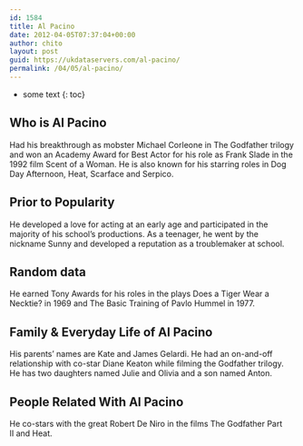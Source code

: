 ```yaml
---
id: 1584
title: Al Pacino
date: 2012-04-05T07:37:04+00:00
author: chito
layout: post
guid: https://ukdataservers.com/al-pacino/
permalink: /04/05/al-pacino/
---
```


* some text
{: toc}


## Who is  Al Pacino
                  
                  
                  
Had his breakthrough as mobster Michael Corleone in The Godfather trilogy and won an Academy Award for Best Actor for his role as Frank Slade in the 1992 film Scent of a Woman. He is also known for his starring roles in Dog Day Afternoon, Heat, Scarface and Serpico. 
                  
                
                
                
## Prior to Popularity 
                  
                  
                  
He developed a love for acting at an early age and participated in the majority of his school&#8217;s productions. As a teenager, he went by the nickname Sunny and developed a reputation as a troublemaker at school. 
                  
                
                
                
## Random data 
                  
                  
                  
He earned Tony Awards for his roles in the plays Does a Tiger Wear a Necktie? in 1969 and The Basic Training of Pavlo Hummel in 1977. 
                  
                
                
                
## Family & Everyday Life of Al Pacino
                  
                  
                  
His parents&#8217; names are Kate and James Gelardi. He had an on-and-off relationship with co-star Diane Keaton while filming the Godfather trilogy. He has two daughters named Julie and Olivia and a son named Anton. 
                  
                
                
                
## People Related With  Al Pacino
                  
                  
                  
He co-stars with the great Robert De Niro in the films The Godfather Part II and Heat. 
                  
                
              
            
          
          
          
    
    
  
